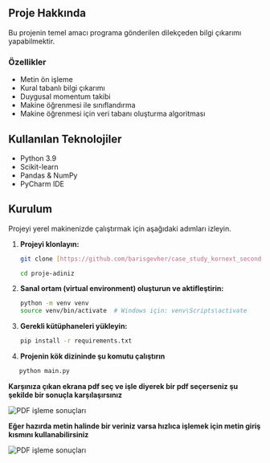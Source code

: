 ##  Proje Hakkında

Bu projenin temel amacı programa gönderilen dilekçeden  bilgi çıkarımı yapabilmektir.

###  Özellikler

* Metin ön işleme 
* Kural tabanlı bilgi çıkarımı
* Duygusal momentum takibi
* Makine öğrenmesi ile sınıflandırma
* Makine öğrenmesi için veri tabanı oluşturma algoritması

##  Kullanılan Teknolojiler

* Python 3.9
* Scikit-learn
* Pandas & NumPy
* PyCharm IDE 

## Kurulum

Projeyi yerel makinenizde çalıştırmak için aşağıdaki adımları izleyin.

1.  **Projeyi klonlayın:**
    ```sh
    git clone [https://github.com/barisgevher/case_study_kornext_second_demo]
    
    cd proje-adiniz
    ```

2.  **Sanal ortam (virtual environment) oluşturun ve aktifleştirin:**
    ```sh
    python -m venv venv
    source venv/bin/activate  # Windows için: venv\Scripts\activate
    ```

3.  **Gerekli kütüphaneleri yükleyin:**
    ```sh
    pip install -r requirements.txt
    ```
4. **Projenin kök dizininde şu komutu çalıştırın**
```sh
   python main.py
```

**Karşınıza çıkan ekrana pdf seç ve işle diyerek bir pdf seçerseniz şu şekilde bir sonuçla karşılaşırsınız**

![PDF işleme sonuçları](<img width="931" height="611" alt="Image" src="https://github.com/user-attachments/assets/11b2ea6f-f952-43b5-aa77-10dfbf1c6a1c" />)

**Eğer hazırda metin halinde bir veriniz varsa hızlıca işlemek için metin giriş kısmını kullanabilirsiniz**

![PDF işleme sonuçları](<img width="933" height="616" alt="Image" src="https://github.com/user-attachments/assets/e3fb122e-4b84-4aaf-9f03-74254d8e5309" />)


